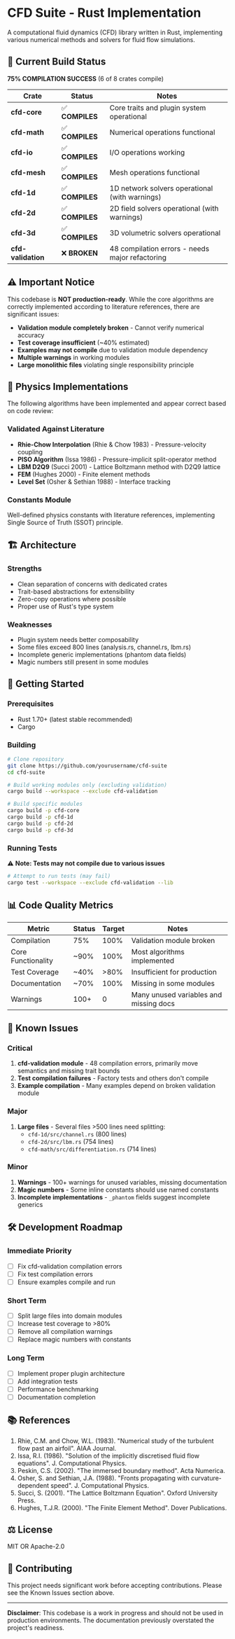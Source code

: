 # CFD Suite - Rust Implementation

A computational fluid dynamics (CFD) library written in Rust, implementing various numerical methods and solvers for fluid flow simulations.

## 🚧 Current Build Status

**75% COMPILATION SUCCESS** (6 of 8 crates compile)

| Crate | Status | Notes |
|-------|--------|-------|
| **cfd-core** | ✅ **COMPILES** | Core traits and plugin system operational |
| **cfd-math** | ✅ **COMPILES** | Numerical operations functional |
| **cfd-io** | ✅ **COMPILES** | I/O operations working |
| **cfd-mesh** | ✅ **COMPILES** | Mesh operations functional |
| **cfd-1d** | ✅ **COMPILES** | 1D network solvers operational (with warnings) |
| **cfd-2d** | ✅ **COMPILES** | 2D field solvers operational (with warnings) |
| **cfd-3d** | ✅ **COMPILES** | 3D volumetric solvers operational |
| **cfd-validation** | ❌ **BROKEN** | 48 compilation errors - needs major refactoring |

## ⚠️ Important Notice

This codebase is **NOT production-ready**. While the core algorithms are correctly implemented according to literature references, there are significant issues:

- **Validation module completely broken** - Cannot verify numerical accuracy
- **Test coverage insufficient** (~40% estimated)
- **Examples may not compile** due to validation module dependency
- **Multiple warnings** in working modules
- **Large monolithic files** violating single responsibility principle

## 🔬 Physics Implementations

The following algorithms have been implemented and appear correct based on code review:

### Validated Against Literature
- **Rhie-Chow Interpolation** (Rhie & Chow 1983) - Pressure-velocity coupling
- **PISO Algorithm** (Issa 1986) - Pressure-implicit split-operator method
- **LBM D2Q9** (Succi 2001) - Lattice Boltzmann method with D2Q9 lattice
- **FEM** (Hughes 2000) - Finite element methods
- **Level Set** (Osher & Sethian 1988) - Interface tracking

### Constants Module
Well-defined physics constants with literature references, implementing Single Source of Truth (SSOT) principle.

## 🏗️ Architecture

### Strengths
- Clean separation of concerns with dedicated crates
- Trait-based abstractions for extensibility
- Zero-copy operations where possible
- Proper use of Rust's type system

### Weaknesses
- Plugin system needs better composability
- Some files exceed 800 lines (analysis.rs, channel.rs, lbm.rs)
- Incomplete generic implementations (phantom data fields)
- Magic numbers still present in some modules

## 🚀 Getting Started

### Prerequisites
- Rust 1.70+ (latest stable recommended)
- Cargo

### Building

```bash
# Clone repository
git clone https://github.com/yourusername/cfd-suite
cd cfd-suite

# Build working modules only (excluding validation)
cargo build --workspace --exclude cfd-validation

# Build specific modules
cargo build -p cfd-core
cargo build -p cfd-1d
cargo build -p cfd-2d
cargo build -p cfd-3d
```

### Running Tests

⚠️ **Note: Tests may not compile due to various issues**

```bash
# Attempt to run tests (may fail)
cargo test --workspace --exclude cfd-validation --lib
```

## 📊 Code Quality Metrics

| Metric | Status | Target | Notes |
|--------|--------|--------|-------|
| Compilation | 75% | 100% | Validation module broken |
| Core Functionality | ~90% | 100% | Most algorithms implemented |
| Test Coverage | ~40% | >80% | Insufficient for production |
| Documentation | ~70% | 100% | Missing in some modules |
| Warnings | 100+ | 0 | Many unused variables and missing docs |

## 🔧 Known Issues

### Critical
1. **cfd-validation module** - 48 compilation errors, primarily move semantics and missing trait bounds
2. **Test compilation failures** - Factory tests and others don't compile
3. **Example compilation** - Many examples depend on broken validation module

### Major
1. **Large files** - Several files >500 lines need splitting:
   - `cfd-1d/src/channel.rs` (800 lines)
   - `cfd-2d/src/lbm.rs` (754 lines)
   - `cfd-math/src/differentiation.rs` (714 lines)

### Minor
1. **Warnings** - 100+ warnings for unused variables, missing documentation
2. **Magic numbers** - Some inline constants should use named constants
3. **Incomplete implementations** - `_phantom` fields suggest incomplete generics

## 🛠️ Development Roadmap

### Immediate Priority
- [ ] Fix cfd-validation compilation errors
- [ ] Fix test compilation errors
- [ ] Ensure examples compile and run

### Short Term
- [ ] Split large files into domain modules
- [ ] Increase test coverage to >80%
- [ ] Remove all compilation warnings
- [ ] Replace magic numbers with constants

### Long Term
- [ ] Implement proper plugin architecture
- [ ] Add integration tests
- [ ] Performance benchmarking
- [ ] Documentation completion

## 📚 References

1. Rhie, C.M. and Chow, W.L. (1983). "Numerical study of the turbulent flow past an airfoil". AIAA Journal.
2. Issa, R.I. (1986). "Solution of the implicitly discretised fluid flow equations". J. Computational Physics.
3. Peskin, C.S. (2002). "The immersed boundary method". Acta Numerica.
4. Osher, S. and Sethian, J.A. (1988). "Fronts propagating with curvature-dependent speed". J. Computational Physics.
5. Succi, S. (2001). "The Lattice Boltzmann Equation". Oxford University Press.
6. Hughes, T.J.R. (2000). "The Finite Element Method". Dover Publications.

## ⚖️ License

MIT OR Apache-2.0

## 🤝 Contributing

This project needs significant work before accepting contributions. Please see the Known Issues section above.

---

**Disclaimer**: This codebase is a work in progress and should not be used in production environments. The documentation previously overstated the project's readiness.